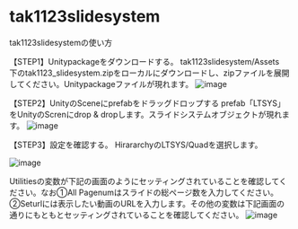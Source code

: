 # tak1123slidesystem
tak1123slidesystemの使い方

【STEP1】Unitypackageをダウンロードする。
tak1123slidesystem/Assets　下のtak1123_slidesystem.zipをローカルにダウンロードし、zipファイルを展開してください。Unitypackageファイルが現れます。
![image](https://user-images.githubusercontent.com/15305650/184134400-1555ae26-9d93-41be-884c-be6be6a52674.png)


【STEP2】UnityのSceneにprefabをドラッグドロップする
prefab「LTSYS」をUnityのScrenにdrop & dropします。スライドシステムオブジェクトが現れます。
![image](https://user-images.githubusercontent.com/15305650/184135013-35120dcb-b755-4127-8365-f7e06df719b6.png)

【STEP3】設定を確認する。
HirararchyのLTSYS/Quadを選択します。

![image](https://user-images.githubusercontent.com/15305650/184135774-0cb289d5-d7dd-48da-846c-4ca88a25536f.png)

Utilitiesの変数が下記の画面のようにセッティングされていることを確認してください。なお①All Pagenumはスライドの総ページ数を入力してください。②Seturlには表示したい動画のURLを入力します。その他の変数は下記画面の通りにもともとセッティングされていることを確認してください。
![image](https://user-images.githubusercontent.com/15305650/184136485-1a25a0ea-3a1a-41ad-adcc-594a150f7be7.png)

